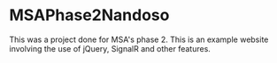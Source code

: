 # MSAPhase2Nandoso

This was a project done for MSA's phase 2. This is an example website involving the use of jQuery, SignalR and other features.
